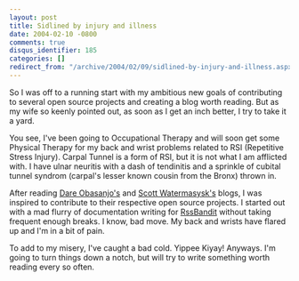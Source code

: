 ```yaml
---
layout: post
title: Sidlined by injury and illness
date: 2004-02-10 -0800
comments: true
disqus_identifier: 185
categories: []
redirect_from: "/archive/2004/02/09/sidlined-by-injury-and-illness.aspx/"
---
```


So I was off to a running start with my ambitious new goals of
contributing to several open source projects and creating a blog worth
reading. But as my wife so keenly pointed out, as soon as I get an inch
better, I try to take it a yard.

You see, I've been going to Occupational Therapy and will soon get some
Physical Therapy for my back and wrist problems related to RSI
(Repetitive Stress Injury). Carpal Tunnel is a form of RSI, but it is
not what I am afflicted with. I have ulnar neuritis with a dash of
tendinitis and a sprinkle of cubital tunnel syndrom (carpal's lesser
known cousin from the Bronx) thrown in.

After reading [Dare
Obasanjo's](http://www.25hoursaday.com/weblog/SyndicationService.asmx/GetRss "Dare's Blog")
and [Scott Watermasysk's](http://scottwater.com/Blog/rss.aspx) blogs, I
was inspired to contribute to their respective open source projects. I
started out with a mad flurry of documentation writing for
[RssBandit](http://www.rssbandit.org) without taking frequent enough
breaks. I know, bad move. My back and wrists have flared up and I'm in a
bit of pain.

To add to my misery, I've caught a bad cold. Yippee Kiyay! Anyways. I'm
going to turn things down a notch, but will try to write something worth
reading every so often.


